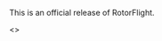 
This is an official release of RotorFlight.

<<Please fill in details about this specific release>>

